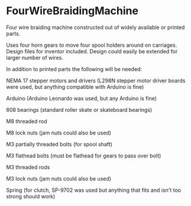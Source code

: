 # FourWireBraidingMachine
Four wire braiding machine constructed out of widely available or printed parts.

Uses four horn gears to move four spool holders around on carriages. 
Design files for inventor included. Design could easily be extended for larger number of wires.


In addition to printed parts the following will be needed:

NEMA 17 stepper motors and drivers (L298N stepper motor driver boards were used, but anything compatible with Arduino is fine)

Arduino (Arduino Leonardo was used, but any Arduino is fine)

608 bearings (standard roller skate or skateboard bearings)

M8 threaded rod

M8 lock nuts (jam nuts could also be used)

M3 partially threaded bolts (for spool shaft)

M3 flathead bolts (must be flathead for gears to pass over bolt)

M3 threaded rods

M3 lock nuts (jam nuts could also be used)

Spring (for clutch, SP-9702 was used but anything that fits and isn't too strong should work)
